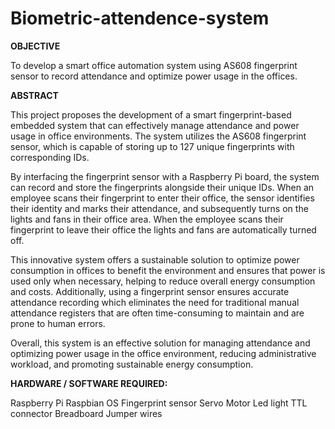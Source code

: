# Biometric-attendence-system
**OBJECTIVE**

To develop a smart office automation system using AS608 fingerprint sensor to record attendance and optimize power usage in the offices.


**ABSTRACT**

This project proposes the development of a smart fingerprint-based embedded system that can effectively manage attendance and power usage in office environments. The system utilizes the AS608 fingerprint sensor, which is capable of storing up to 127 unique fingerprints with corresponding IDs.

By interfacing the fingerprint sensor with a Raspberry Pi board, the system can record and store the fingerprints alongside their unique IDs. When an employee scans their fingerprint to enter their office, the sensor identifies their identity and marks their attendance, and subsequently turns on the lights and fans in their office area. When the employee scans their fingerprint to leave their office the lights and fans are automatically turned off.

This innovative system offers a sustainable solution to optimize power consumption in offices to benefit the environment and ensures that power is used only when necessary, helping to reduce overall energy consumption and costs. Additionally, using a fingerprint sensor ensures accurate attendance recording which eliminates the need for traditional manual attendance registers that are often time-consuming to maintain and are prone to human errors. 

Overall, this system is an effective solution for managing attendance and optimizing power usage in the office environment, reducing administrative workload, and promoting sustainable energy consumption.


**HARDWARE / SOFTWARE REQUIRED:**

Raspberry Pi
Raspbian OS
Fingerprint sensor
Servo Motor
Led light
TTL connector
Breadboard
Jumper wires
